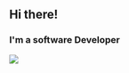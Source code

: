 ## Hi there!
### I'm a software Developer

<!--img src="https://media.giphy.com/media/88zFtljrXcHbhIhet8/giphy.gif"!-->
<img src="https://media.giphy.com/media/j7k6JOp8LufhXspVfu/giphy.gif"/>
